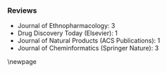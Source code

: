 ### Reviews

- Journal of Ethnopharmacology: 3
- Drug Discovery Today (Elsevier): 1
- Journal of Natural Products (ACS Publications): 1
- Journal of Cheminformatics (Springer Nature): 3

\newpage
